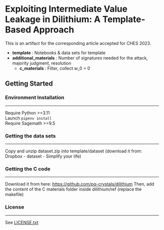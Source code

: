 # **Exploiting Intermediate Value Leakage in Dilithium: A Template-Based Approach**

 

This is an artifact for the corresponding article accepted for CHES 2023.

 

* __template__ : Notebooks & data sets for template
* __additional_materials__ : Number of signatures needed for the attack, majority judgment, resolution
    * __c_materials__ : Filter, collect w_0 = 0

 

## Getting Started
### Environment Installation
---
Require Python >=3.11 \
Launch ```pipenv install``` \
Require Sagemath >=9.5

 

### Getting the data sets
---

 

Copy and unzip dataset.zip into template/dataset (download it from: Dropbox - dataset - Simplify your life)

 

### Getting the C code
---

 

Download it from here: https://github.com/pq-crystals/dilithium
Then, add the content of the C materials folder inside dilithium/ref (replace the makefile)

 


### License
---
See [LICENSE.txt](./LICENSE.txt)
